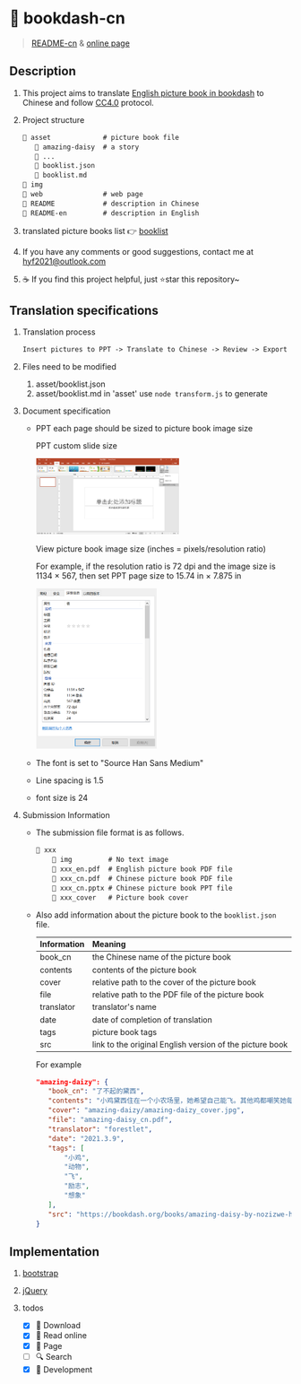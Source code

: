 # 🤲 bookdash-cn

> [README-cn](README.md) & [online page](https://forestlet.github.io/bookdash-cn)

## Description

1. This project aims to translate [English picture book in bookdash](https://bookdash.org/books/?languages=en) to Chinese and follow [CC4.0](https://creativecommons.org/licenses/by/4.0/) protocol.

2. Project structure

   ```txt
   📂 asset             # picture book file
      📂 amazing-daisy  # a story
      📂 ...
      📄 booklist.json
      📄 booklist.md
   📂 img
   📂 web               # web page
   📝 README            # description in Chinese
   📝 README-en         # description in English
   ```

3. translated picture books list 👉 [booklist](asset/booklist.md)

4. If you have any comments or good suggestions, contact me at <hyf2021@outlook.com>

5. ☕ If you find this project helpful, just ⭐star this repository~

## Translation specifications

1. Translation process

   ```txt
   Insert pictures to PPT -> Translate to Chinese -> Review -> Export PDF -> Publish
   ```

2. Files need to be modified

   1. asset/booklist.json
   2. asset/booklist.md in 'asset' use `node transform.js` to generate

3. Document specification

   - PPT each page should be sized to picture book image size

     PPT custom slide size

      <img src="img/PPT-resize.png" alt="PPT Custom Slide Size" style="zoom: 25%;" />

     View picture book image size (inches = pixels/resolution ratio)

     For example, if the resolution ratio is 72 dpi and the image size is 1134 × 567, then set PPT page size to 15.74 in × 7.875 in

      <img src="img/picture-size.png" alt="book-size" style="zoom: 33%;" />

   - The font is set to "Source Han Sans Medium"

   - Line spacing is 1.5

   - font size is 24

4. Submission Information

   - The submission file format is as follows.

     ```txt
     📂 xxx
         📂 img         # No text image
         📄 xxx_en.pdf  # English picture book PDF file
         📄 xxx_cn.pdf  # Chinese picture book PDF file
         📃 xxx_cn.pptx # Chinese picture book PPT file
         📄 xxx_cover   # Picture book cover
     ```

   - Also add information about the picture book to the `booklist.json` file.

     | Information | Meaning                                                  |
     | ----------- | -------------------------------------------------------- |
     | book_cn     | the Chinese name of the picture book                     |
     | contents    | contents of the picture book                             |
     | cover       | relative path to the cover of the picture book           |
     | file        | relative path to the PDF file of the picture book        |
     | translator  | translator's name                                        |
     | date        | date of completion of translation                        |
     | tags        | picture book tags                                        |
     | src         | link to the original English version of the picture book |

     For example

     ```json
     "amazing-daizy": {
        "book_cn": "了不起的黛西",
        "contents": "小鸡黛西住在一个小农场里，她希望自己能飞。其他鸡都嘲笑她每天的飞行练习。但有一天，惊人的事情发生了……",
        "cover": "amazing-daizy/amazing-daizy_cover.jpg",
        "file": "amazing-daisy_cn.pdf",
        "translator": "forestlet",
        "date": "2021.3.9",
        "tags": [
            "小鸡",
            "动物",
            "飞",
            "励志",
            "想象"
        ],
        "src": "https://bookdash.org/books/amazing-daisy-by-nozizwe-herero-siya-masuku-and-leona-ingram/"
     }
     ```

## Implementation

1. [bootstrap](https://getbootstrap.com/)

2. [jQuery](https://jquery.com/)

3. todos

   - [x] 💾 Download
   - [x] 🤲 Read online
   - [x] 📖 Page
   - [ ] 🔍 Search
   - [x] 🚀 Development

